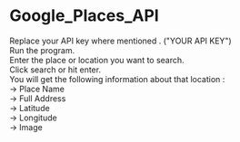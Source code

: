 # Google_Places_API <br>
Replace your API key where mentioned . ("YOUR API KEY")<br>
Run the program.<br>
Enter the place or location you want to search.<br>
Click search or hit enter.<br>
You will get the following information about that location :<br>
-> Place Name<br>
-> Full Address<br>
-> Latitude<br>
-> Longitude<br>
-> Image<br>
